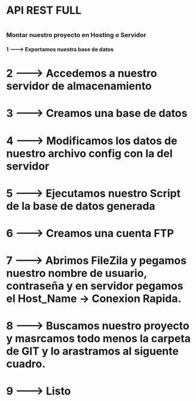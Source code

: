 # API REST FULL

#

### Montar nuestro proyecto en Hosting o Servidor
####  1 ---> Exportamos nuestra base de datos
#   2 ---> Accedemos a nuestro servidor de almacenamiento
#   3 ---> Creamos una base de datos
#   4 ---> Modificamos los datos de nuestro archivo config con la del servidor
#   5 ---> Ejecutamos nuestro Script de la base de datos generada
#   6 ---> Creamos una cuenta FTP
#   7 ---> Abrimos FileZila y pegamos nuestro nombre de usuario, contraseña y en servidor pegamos el Host_Name -> Conexion Rapida.
#   8 ---> Buscamos nuestro proyecto y masrcamos todo menos la carpeta de GIT y lo arastramos al siguente cuadro.
#   9 ---> Listo